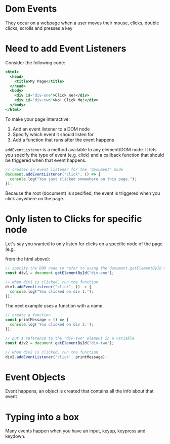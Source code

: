 # Dom Events

They occur on a webpage when a user moves their mouse, clicks, double clicks, scrolls and presses a key

# Need to add Event Listeners

Consider the following code:
```jsx
<html>
  <head>
    <title>My Page</title>
  </head>
  <body>
    <div id="div-one">Click me!</div>
    <div id="div-two">No! Click Me!</div>
  </body>
</html>
```

To make your page interactive:
  1. Add an event listener to a DOM node
  2. Specify which event it should listen for
  3. Add a function that runs after the event happens

`addEventListener` is a method available to any element/DOM node. It lets you specify the type of event (e.g. click) and a callback function that should be triggered when that event happens.

```jsx
// creates an event listener for the 'document' node
document.addEventListener("click", () => {
  console.log("You just clicked somewhere on this page.");
});
```
Because the root (document) is specified, the event is triggered when you click anywhere on the page.

# Only listen to Clicks for specific node

Let's say you wanted to only listen for clicks on a specific node of the page (e.g. <div class="div-one"> from the html above):

```jsx
// specify the DOM node to refer to using the document.getElementById method and put reference in a variable
const div1 = document.getElementById("div-one");

// when div1 is clicked, run the function
div1.addEventListener("click", () -> {
  console.log("You clicked on div 1.");
});
```

The next example uses a function with a name.
```jsx
// create a function
const printMessage = () => {
  console.log('You clicked on div 2.');
});

// put a reference to the "div-two" element in a variable
const div2 = document.getElementById("div-two");

// when div2 is clicked, run the function
div2.addEventListener('click', printMessage);

```
# Event Objects

Event happens, an object is created that contains all the info about that event

# Typing into a box
Many events happen when you have an input, keyup, keypress and keydown.